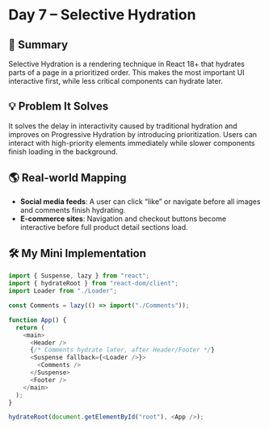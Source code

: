 # Day 7 – Selective Hydration

## 📄 Summary
Selective Hydration is a rendering technique in React 18+ that hydrates parts of a page in a prioritized order. This makes the most important UI interactive first, while less critical components can hydrate later.  

## 💡 Problem It Solves
It solves the delay in interactivity caused by traditional hydration and improves on Progressive Hydration by introducing prioritization. Users can interact with high-priority elements immediately while slower components finish loading in the background.  

## 🌎 Real-world Mapping
- **Social media feeds**: A user can click “like” or navigate before all images and comments finish hydrating.  
- **E-commerce sites**: Navigation and checkout buttons become interactive before full product detail sections load.  

## 🛠 My Mini Implementation
```javascript
import { Suspense, lazy } from "react";
import { hydrateRoot } from "react-dom/client";
import Loader from "./Loader";

const Comments = lazy(() => import("./Comments"));

function App() {
  return (
    <main>
      <Header />
      {/* Comments hydrate later, after Header/Footer */}
      <Suspense fallback={<Loader />}>
        <Comments />
      </Suspense>
      <Footer />
    </main>
  );
}

hydrateRoot(document.getElementById("root"), <App />);
```